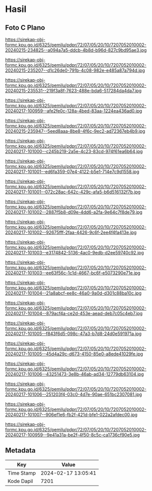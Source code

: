# Hasil

## Foto C Plano

https://sirekap-obj-formc.kpu.go.id/6325/pemilu/pdpr/72/07/05/20/10/7207052010002-20240215-234825--a094a7a5-ddcb-4b8d-b96d-827c9bd95ae3.jpg

https://sirekap-obj-formc.kpu.go.id/6325/pemilu/pdpr/72/07/05/20/10/7207052010002-20240215-235207--d1c26de0-791b-4c08-982e-e485a87a794d.jpg

https://sirekap-obj-formc.kpu.go.id/6325/pemilu/pdpr/72/07/05/20/10/7207052010002-20240215-235531--219f3a8f-7623-488e-bda6-517284da4da7.jpg

https://sirekap-obj-formc.kpu.go.id/6325/pemilu/pdpr/72/07/05/20/10/7207052010002-20240217-100959--afe2fe0c-128a-4bed-83aa-1224ea436ad0.jpg

https://sirekap-obj-formc.kpu.go.id/6325/pemilu/pdpr/72/07/05/20/10/7207052010002-20240215-235947--5eed8aaa-8be8-4f6c-9ec2-ad72367eb4b9.jpg

https://sirekap-obj-formc.kpu.go.id/6325/pemilu/pdpr/72/07/05/20/10/7207052010002-20240217-101000--c245b219-2a5e-4c23-83cd-974f61ea6b64.jpg

https://sirekap-obj-formc.kpu.go.id/6325/pemilu/pdpr/72/07/05/20/10/7207052010002-20240217-101001--ed6fa359-07e4-4122-b5e1-714e7c9d1558.jpg

https://sirekap-obj-formc.kpu.go.id/6325/pemilu/pdpr/72/07/05/20/10/7207052010002-20240217-101001--072c28ac-642c-429c-afa5-b6d516132f7b.jpg

https://sirekap-obj-formc.kpu.go.id/6325/pemilu/pdpr/72/07/05/20/10/7207052010002-20240217-101002--2887f5b8-d09e-4dd6-a2fa-9e64c7f8de79.jpg

https://sirekap-obj-formc.kpu.go.id/6325/pemilu/pdpr/72/07/05/20/10/7207052010002-20240217-101002--92675fff-2faa-4426-9c6f-2ee4f4fa413e.jpg

https://sirekap-obj-formc.kpu.go.id/6325/pemilu/pdpr/72/07/05/20/10/7207052010002-20240217-101003--e3174842-5136-4ac0-9edb-d2ee59740c92.jpg

https://sirekap-obj-formc.kpu.go.id/6325/pemilu/pdpr/72/07/05/20/10/7207052010002-20240217-101003--ee63f56c-1c1d-4667-bc6f-e5073290e71e.jpg

https://sirekap-obj-formc.kpu.go.id/6325/pemilu/pdpr/72/07/05/20/10/7207052010002-20240217-101004--21a8abcf-ee8c-46a0-9a0d-d301c88ba10c.jpg

https://sirekap-obj-formc.kpu.go.id/6325/pemilu/pdpr/72/07/05/20/10/7207052010002-20240217-101004--879acf4a-ce2d-453e-aead-deb7c05c4eb7.jpg

https://sirekap-obj-formc.kpu.go.id/6325/pemilu/pdpr/72/07/05/20/10/7207052010002-20240217-101005--f843f6d5-098c-47a3-b7d8-24d0e591971a.jpg

https://sirekap-obj-formc.kpu.go.id/6325/pemilu/pdpr/72/07/05/20/10/7207052010002-20240217-101005--45d4a29c-d673-4150-85e0-a8ede41029fe.jpg

https://sirekap-obj-formc.kpu.go.id/6325/pemilu/pdpr/72/07/05/20/10/7207052010002-20240217-101006--43251473-3e8b-46ab-ad34-12779db63104.jpg

https://sirekap-obj-formc.kpu.go.id/6325/pemilu/pdpr/72/07/05/20/10/7207052010002-20240217-101006--251203f4-03c0-4d7e-90ae-651bc2307081.jpg

https://sirekap-obj-formc.kpu.go.id/6325/pemilu/pdpr/72/07/05/20/10/7207052010002-20240217-101007--906ef1e6-fb2f-421d-bfe1-022a2afdec00.jpg

https://sirekap-obj-formc.kpu.go.id/6325/pemilu/pdpr/72/07/05/20/10/7207052010002-20240217-100959--9e41a31a-be2f-4f50-8c5c-ca1736cf90e5.jpg


## Metadata

| Key        | Value               |
| ---------- | ------------------- |
| Time Stamp | 2024-02-17 13:05:41 |
| Kode Dapil | 7201                |



